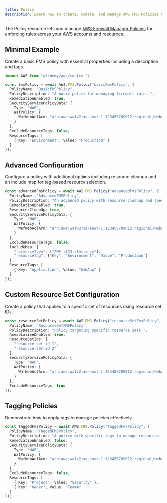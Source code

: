 ```yaml
---
title: Policy
description: Learn how to create, update, and manage AWS FMS Policies using Alchemy Cloud Control.
---
```



The Policy resource lets you manage [AWS Firewall Manager Policies](https://docs.aws.amazon.com/fms/latest/userguide/) for enforcing rules across your AWS accounts and resources.

## Minimal Example

Create a basic FMS policy with essential properties including a description and tags.

```ts
import AWS from "alchemy/aws/control";

const fmsPolicy = await AWS.FMS.Policy("basicFmsPolicy", {
  PolicyName: "BasicFMSPolicy",
  PolicyDescription: "A basic policy for managing firewall rules.",
  RemediationEnabled: true,
  SecurityServicePolicyData: {
    Type: "WAF",
    WafPolicy: {
      WafWebAclArn: "arn:aws:wafv2:us-east-1:123456789012:regional/webacl/my-web-acl/abcdefg1-2345-6789-abcd-ef1234567890"
    }
  },
  ExcludeResourceTags: false,
  ResourceTags: [
    { Key: "Environment", Value: "Production" }
  ]
});
```

## Advanced Configuration

Configure a policy with additional options including resource cleanup and an include map for tag-based resource selection.

```ts
const advancedFmsPolicy = await AWS.FMS.Policy("advancedFmsPolicy", {
  PolicyName: "AdvancedFMSPolicy",
  PolicyDescription: "An advanced policy with resource cleanup and specific tags.",
  RemediationEnabled: true,
  ResourcesCleanUp: true,
  SecurityServicePolicyData: {
    Type: "WAF",
    WafPolicy: {
      WafWebAclArn: "arn:aws:wafv2:us-east-1:123456789012:regional/webacl/my-web-acl/abcdefg2-2345-6789-abcd-ef1234567890"
    }
  },
  ExcludeResourceTags: false,
  IncludeMap: {
    "resourceType": ["AWS::EC2::Instance"],
    "resourceTag": {"Key": "Environment", "Value": "Production"}
  },
  ResourceTags: [
    { Key: "Application", Value: "WebApp" }
  ]
});
```

## Custom Resource Set Configuration

Create a policy that applies to a specific set of resources using resource set IDs.

```ts
const resourceSetPolicy = await AWS.FMS.Policy("resourceSetFmsPolicy", {
  PolicyName: "ResourceSetFMSPolicy",
  PolicyDescription: "Policy targeting specific resource sets.",
  RemediationEnabled: true,
  ResourceSetIds: [
    "resource-set-id-1",
    "resource-set-id-2"
  ],
  SecurityServicePolicyData: {
    Type: "WAF",
    WafPolicy: {
      WafWebAclArn: "arn:aws:wafv2:us-east-1:123456789012:regional/webacl/my-web-acl/abcdefg3-2345-6789-abcd-ef1234567890"
    }
  },
  ExcludeResourceTags: true
});
```

## Tagging Policies

Demonstrate how to apply tags to manage policies effectively.

```ts
const taggedFmsPolicy = await AWS.FMS.Policy("taggedFmsPolicy", {
  PolicyName: "TaggedFMSPolicy",
  PolicyDescription: "A policy with specific tags to manage resources.",
  RemediationEnabled: false,
  SecurityServicePolicyData: {
    Type: "WAF",
    WafPolicy: {
      WafWebAclArn: "arn:aws:wafv2:us-east-1:123456789012:regional/webacl/my-web-acl/abcdefg4-2345-6789-abcd-ef1234567890"
    }
  },
  ExcludeResourceTags: false,
  ResourceTags: [
    { Key: "Project", Value: "Security" },
    { Key: "Owner", Value: "TeamA" }
  ]
});
```
